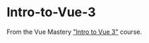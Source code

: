 # Intro-to-Vue-3

From the Vue Mastery ["Intro to Vue 3"](https://www.vuemastery.com/courses/intro-to-vue-3/) course.
